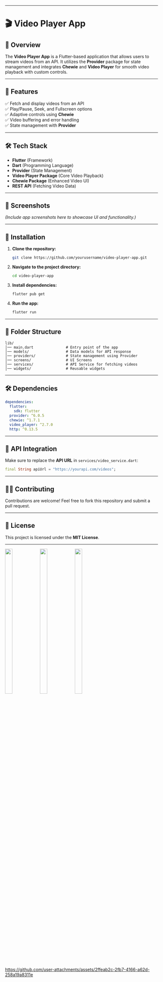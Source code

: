 

---

# 🎬 Video Player App  

## 📌 Overview  
The **Video Player App** is a Flutter-based application that allows users to stream videos from an API. It utilizes the **Provider** package for state management and integrates **Chewie** and **Video Player** for smooth video playback with custom controls.

---

## 🚀 Features  
✅ Fetch and display videos from an API  
✅ Play/Pause, Seek, and Fullscreen options  
✅ Adaptive controls using **Chewie**  
✅ Video buffering and error handling  
✅ State management with **Provider**  

---

## 🛠 Tech Stack  
- **Flutter** (Framework)  
- **Dart** (Programming Language)  
- **Provider** (State Management)  
- **Video Player Package** (Core Video Playback)  
- **Chewie Package** (Enhanced Video UI)  
- **REST API** (Fetching Video Data)  

---

## 📸 Screenshots  
*(Include app screenshots here to showcase UI and functionality.)*  

---

## 🔧 Installation  
1. **Clone the repository:**  
   ```bash
   git clone https://github.com/yourusername/video-player-app.git
   ```
2. **Navigate to the project directory:**  
   ```bash
   cd video-player-app
   ```
3. **Install dependencies:**  
   ```bash
   flutter pub get
   ```
4. **Run the app:**  
   ```bash
   flutter run
   ```

---

## 📂 Folder Structure  
```
lib/
│── main.dart               # Entry point of the app
│── models/                 # Data models for API response
│── providers/              # State management using Provider
│── screens/                # UI Screens
│── services/               # API Service for fetching videos
│── widgets/                # Reusable widgets
```

---

## 🛠 Dependencies  
```yaml
dependencies:
  flutter:
    sdk: flutter
  provider: ^6.0.5
  chewie: ^1.7.1
  video_player: ^2.7.0
  http: ^0.13.5
```

---

## 📡 API Integration  
Make sure to replace the **API URL** in `services/video_service.dart`:  
```dart
final String apiUrl = "https://yourapi.com/videos";
```

---

## 👨‍💻 Contributing  
Contributions are welcome! Feel free to fork this repository and submit a pull request.

---

## 📜 License  
This project is licensed under the **MIT License**.


---
<p>
  <img src="https://github.com/user-attachments/assets/03b4be77-6aa0-4305-a191-5d123066d52d" width="22%" Height="35%">
  <img src="https://github.com/user-attachments/assets/af2ee56a-b149-41fe-8b29-7d031357a2fd" width="22%" Height="35%">
  <img src="https://github.com/user-attachments/assets/5ec8c4cf-eb1f-4d94-af6e-3f6a74701686" width="22%" Height="35%">
  </p>


https://github.com/user-attachments/assets/2ffeab2c-2fb7-4166-a62d-258a19a8311e

